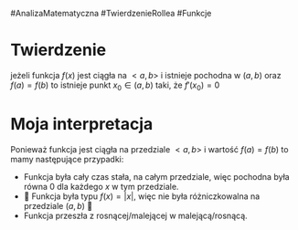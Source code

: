 #AnalizaMatematyczna #TwierdzenieRollea #Funkcje
# Twierdzenie
jeżeli funkcja $f(x)$ jest ciągła na $<a, b>$ i istnieje pochodna w $(a,b)$ oraz $f(a) = f(b)$ to istnieje punkt $x_{0} \in (a,b)$ taki, że $f'(x_{0}) = 0$
# Moja interpretacja
Ponieważ funkcja jest ciągła na przedziale $<a, b>$ i wartość $f(a) = f(b)$ to mamy następujące przypadki:
- Funkcja była cały czas stała, na całym przedziale, więc pochodna była równa 0 dla każdego $x$ w tym przedziale.
- 🚫 Funkcja była typu $f(x) = |x|$, więc nie była różniczkowalna na przedziale $(a, b)$ 🚫
- Funkcja przeszła z rosnącej/malejącej w malejącą/rosnącą.